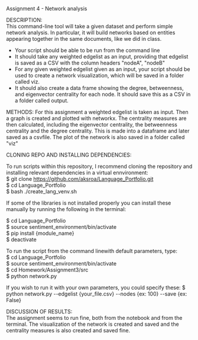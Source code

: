 Assignment 4 - Network analysis

DESCRIPTION:                                                                                                                                    
This command-line tool will take a given dataset and perform simple network analysis. In particular, it will build networks based on entities appearing together in the same documents, like we did in class.

- Your script should be able to be run from the command line
- It should take any weighted edgelist as an input, providing that edgelist is saved as a CSV with the column headers "nodeA", "nodeB"
- For any given weighted edgelist given as an input, your script should be used to create a network visualization, which will be saved in a folder called viz.
- It should also create a data frame showing the degree, betweenness, and eigenvector centrality for each node. It should save this as a CSV in a folder called output.

METHODS:                                                                                                                                                                                                                                                                                 For this assignment a weighted edgelist is taken as input. Then a graph is created and plotted with networkx. The centrality measures are then calculated, including the eigenvector centrality, the betweenness centrality and the degree centrality. This is made into a dataframe and later saved as a csvfile. The plot of the network is also saved in a folder called "viz"                                                       


CLONING REPO AND INSTALLING DEPENDENCIES:                                                                                                    
                                                                                                                                             
To run scripts within this repository, I recommend cloning the repository and installing relevant dependencies in a virtual ennvironment:        
$ git clone https://github.com/aksroa/Language_Portfolio.git                                                                                           
$ cd Language_Portfolio                                                                                                                          
$ bash ./create_lang_venv.sh                                                                                                                                                                                                                                                 
                                                                                                                                                          
If some of the libraries is not installed properly you can install these manually by running the following in the terminal:                   

$ cd Language_Portfolio                                                                                                                                                   
$ source sentiment_environment/bin/activate                                                                                                  
$ pip install {module_name}                                                                                                                  
$ deactivate              


To run the script from the command linewith default parameters, type:                                                                                                    
$ cd Language_Portfolio                                                                                                                
$ source sentiment_environment/bin/activate                                                                                                 
$ cd Homework/Assignment3/src                                                                                                               
$ python network.py

If you wish to run it with your own parameters, you could specify these:
$ python network.py --edgelist {your_file.csv} --nodes {ex: 100} --save {ex: False}


DISCUSSION OF RESULTS:                                                                                                                       
The assignment seems to run fine, both from the notebook and from the terminal. The visualization of the network is created and saved and the centrality measures is also created and saved fine.
